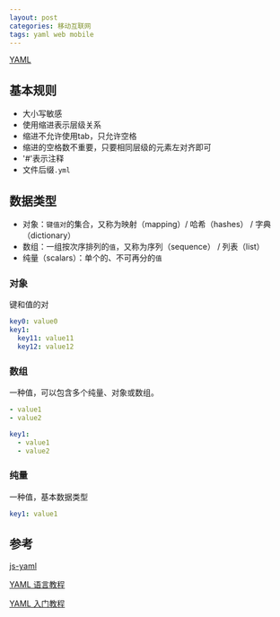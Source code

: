 ```yaml
---
layout: post
categories: 移动互联网
tags: yaml web mobile
---
```


[YAML](https://yaml.org/)

## 基本规则

- 大小写敏感
- 使用缩进表示层级关系
- 缩进不允许使用tab，只允许空格
- 缩进的空格数不重要，只要相同层级的元素左对齐即可
- '#'表示注释
- 文件后缀`.yml`

## 数据类型

- 对象：`键值对`的集合，又称为映射（mapping）/ 哈希（hashes） / 字典（dictionary）
- 数组：一组按次序排列的`值`，又称为序列（sequence） / 列表（list）
- 纯量（scalars）：单个的、不可再分的`值`

### 对象

键和值的对

```yaml
key0: value0
key1:
  key11: value11
  key12: value12
```

### 数组

一种值，可以包含多个纯量、对象或数组。

```yaml
- value1
- value2
```



```yaml
key1:
  - value1
  - value2
```

### 纯量

一种值，基本数据类型

```yaml
key1: value1
```

## 参考

[js-yaml](http://nodeca.github.io/js-yaml/)

[YAML 语言教程](https://www.ruanyifeng.com/blog/2016/07/yaml.html)

[YAML 入门教程](https://www.runoob.com/w3cnote/yaml-intro.html)